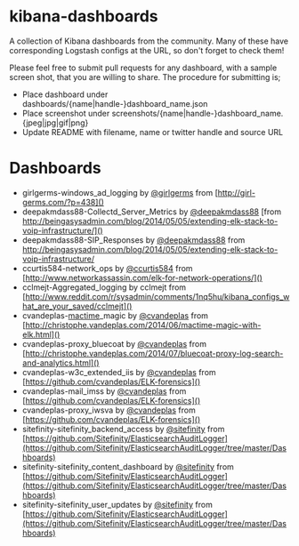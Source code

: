 kibana-dashboards
=================

A collection of Kibana dashboards from the community. Many of these have corresponding Logstash configs at the URL, so don't forget to check them!

Please feel free to submit pull requests for any dashboard, with a sample screen shot, that you are willing to share. The procedure for submitting is;
* Place dashboard under dashboards/{name|handle-}dashboard_name.json
* Place screenshot under screenshots/{name|handle-}dashboard_name.{jpeg|jpg|gif|png}
* Update README with filename, name or twitter handle and source URL


Dashboards
=================

* girlgerms-windows\_ad_logging by [@girlgerms](https://twitter.com/girlgerms) from [http://girl-germs.com/?p=438]()
* deepakmdass88-Collectd\_Server_Metrics by [@deepakmdass88](https://twitter.com/deepakmdass88) [from http://beingasysadmin.com/blog/2014/05/05/extending-elk-stack-to-voip-infrastructure/]()
* deepakmdass88-SIP_Responses by [@deepakmdass88](https://twitter.com/deepakmdass88) from [http://beingasysadmin.com/blog/2014/05/05/extending-elk-stack-to-voip-infrastructure/
]() 
* ccurtis584-network_ops by [@ccurtis584](https://twitter.com/ccurtis584) from [http://www.networkassassin.com/elk-for-network-operations/]()
* cclmejt-Aggregated_logging by cclmejt from [http://www.reddit.com/r/sysadmin/comments/1nq5hu/kibana_configs_what_are_your_saved/cclmejt]()
* cvandeplas-[mactime](http://wiki.sleuthkit.org/index.php?title=Mactime)_magic by [@cvandeplas](https://twitter.com/cvandeplas) from [http://christophe.vandeplas.com/2014/06/mactime-magic-with-elk.html]()
* cvandeplas-proxy_bluecoat by [@cvandeplas](https://twitter.com/cvandeplas) from [http://christophe.vandeplas.com/2014/07/bluecoat-proxy-log-search-and-analytics.html]()
* cvandeplas-w3c\_extended_iis by [@cvandeplas](https://twitter.com/cvandeplas) from [https://github.com/cvandeplas/ELK-forensics]()
* cvandeplas-mail_imss by [@cvandeplas](https://twitter.com/cvandeplas) from [https://github.com/cvandeplas/ELK-forensics]()
* cvandeplas-proxy_iwsva by [@cvandeplas](https://twitter.com/cvandeplas) from [https://github.com/cvandeplas/ELK-forensics]()
* sitefinity-sitefinity_backend_access by [@sitefinity](https://twitter.com/sitefinity) from [https://github.com/Sitefinity/ElasticsearchAuditLogger](https://github.com/Sitefinity/ElasticsearchAuditLogger/tree/master/Dashboards)
* sitefinity-sitefinity_content_dashboard by [@sitefinity](https://twitter.com/sitefinity) from [https://github.com/Sitefinity/ElasticsearchAuditLogger](https://github.com/Sitefinity/ElasticsearchAuditLogger/tree/master/Dashboards)
* sitefinity-sitefinity_user_updates by [@sitefinity](https://twitter.com/sitefinity) from [https://github.com/Sitefinity/ElasticsearchAuditLogger](https://github.com/Sitefinity/ElasticsearchAuditLogger/tree/master/Dashboards)